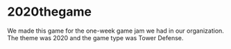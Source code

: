 # 2020thegame
 We made this game for the one-week game jam we had in our organization. The theme was 2020 and the game type was Tower Defense.
